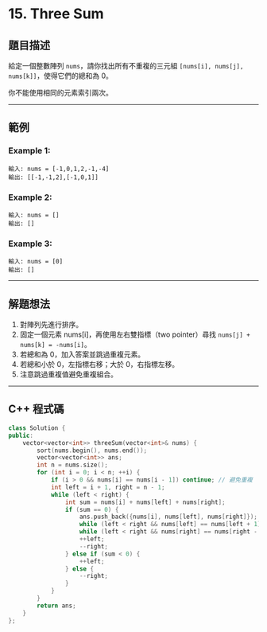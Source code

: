 # 15. Three Sum

## 題目描述

給定一個整數陣列 `nums`，請你找出所有不重複的三元組 `[nums[i], nums[j], nums[k]]`，使得它們的總和為 0。

你不能使用相同的元素索引兩次。

---

## 範例

### Example 1:

```
輸入: nums = [-1,0,1,2,-1,-4]
輸出: [[-1,-1,2],[-1,0,1]]
```

### Example 2:

```
輸入: nums = []
輸出: []
```

### Example 3:

```
輸入: nums = [0]
輸出: []
```

---

## 解題想法

1. 對陣列先進行排序。
2. 固定一個元素 nums\[i]，再使用左右雙指標（two pointer）尋找 `nums[j] + nums[k] = -nums[i]`。
3. 若總和為 0，加入答案並跳過重複元素。
4. 若總和小於 0，左指標右移；大於 0，右指標左移。
5. 注意跳過重複值避免重複組合。

---

## C++ 程式碼

```cpp
class Solution {
public:
    vector<vector<int>> threeSum(vector<int>& nums) {
        sort(nums.begin(), nums.end());
        vector<vector<int>> ans;
        int n = nums.size();
        for (int i = 0; i < n; ++i) {
            if (i > 0 && nums[i] == nums[i - 1]) continue; // 避免重複
            int left = i + 1, right = n - 1;
            while (left < right) {
                int sum = nums[i] + nums[left] + nums[right];
                if (sum == 0) {
                    ans.push_back({nums[i], nums[left], nums[right]});
                    while (left < right && nums[left] == nums[left + 1]) ++left;
                    while (left < right && nums[right] == nums[right - 1]) --right;
                    ++left;
                    --right;
                } else if (sum < 0) {
                    ++left;
                } else {
                    --right;
                }
            }
        }
        return ans;
    }
};
```

